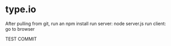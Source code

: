 # type.io

After pulling from git, run an npm install
run server: node server.js
run client: go to browser


TEST COMMIT
